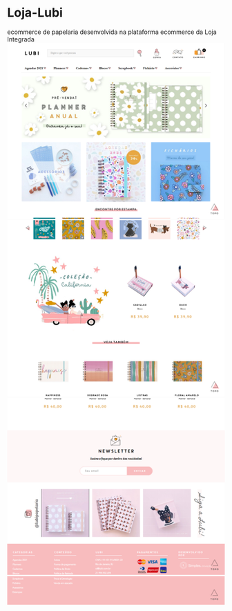 # Loja-Lubi

ecommerce de papelaria desenvolvida na plataforma ecommerce da Loja Integrada
<img src="lubi1.png">
<img src="lubi2.png">
<img src="lubi3.png">
<img src="lubi4.png">
